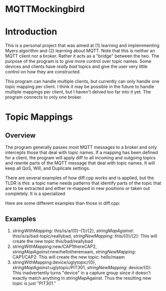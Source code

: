 # MQTTMockingbird

<h1>Introduction</h1>
This is a personal project that was aimed at (1) learning and implemmenting Myers algorithm and (2) learning about MQTT. Note that this is neither an MQTT client nor a broker. Rather it acts as a "bridge" between the two. The purpose of the program is to give more control over topic names. Some devices and clients have  <i>really bad</i> topics and give the user very little control on how they are constructed.

This program can handle multiple clients, but currently can only handle one topic mapping per client. I think it may be possible in the future to handle multiple mappings per client, but I haven't delved too far into it yet. The program connects to only one broker.

<h1>Topic Mappings</h1>
<h2>Overview</h2>
The program generally passes most MQTT messages to a broker and only intercepts those that deal with topic names. If a mapping has been defined for a client, the program will apply diff to all incoming and outgoing topics and rewrite parts of the MQTT message that deal with topic names. It will keep all QoS, Will, and Duplicate settings.

There are several examples of how diff.cpp works and is applied, but the TLDR is this: a topic name needs patterns that identify parts of the topic that are to be extracted and either re-mapped in new positions or taken out completely. It is a specialized 

Here are some different examples than those in diff.cpp:
<h2>Examples</h2> 
<ol>
  <li> <i>stringWithMapping</i>: this/is/a/{0}-{1}/{2}, <i>stringMapAgainst</i>: this/is/a/bad-topic/reallybad, <i>stringNewMapping</i>: this/{0}/{2}:
    This will create the new topic this/bad/reallybad
   </li>
  <li>stringWithMapping</i>:new/CAP1thereCAP2, <i>stringMapAgainst</i>:new/hellotheremaam, <i>stringNewMapping</i>: CAP1/CAP2:
  This will create the new topic: hello/maam
   </li>
  <li>stringWithMapping</i>:device/uglytopic/{0}, <i>stringMapAgainst</i>:uglytopic/PIT301, <i>stringNewMapping</i>: device/{0}:
  This inadvertently turns "device" in a capture group since it doesn't exactly match anything in stringMapAgainst. Thus the resulting new topic is just "PIT301."
  </li>
</ol>
